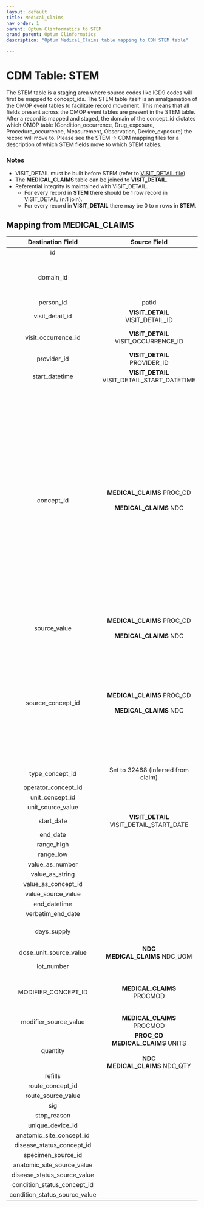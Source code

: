 ```yaml
---
layout: default
title: Medical_Claims
nav_order: 1
parent: Optum Clinformatics to STEM
grand_parent: Optum Clinformatics
description: "Optum Medical_Claims table mapping to CDM STEM table"

---
```


# CDM Table: STEM 

The STEM table is a staging area where source codes like ICD9 codes will first be mapped to concept_ids. The STEM table itself is an amalgamation of the OMOP event tables to facilitate record movement. This means that all fields present across the OMOP event tables are present in the STEM table. After a record is mapped and staged, the domain of the concept_id dictates which OMOP table (Condition_occurrence, Drug_exposure, Procedure_occurrence, Measurement, Observation, Device_exposure) the record will move to. Please see the STEM -> CDM mapping files for a description of which STEM fields move to which STEM tables.

### **Notes**
- VISIT_DETAIL must be built before STEM (refer to [VISIT_DETAIL file](VISIT_DETAIL.md))
- The **MEDICAL_CLAIMS** table can be joined to **VISIT_DETAIL**. 
- Referential integrity is maintained with VISIT_DETAIL. 
    - For every record in **STEM** there should be 1 row record in VISIT_DETAIL (n:1 join). 
    - For every record in **VISIT_DETAIL** there may be 0 to n rows in **STEM**.

## **Mapping from MEDICAL_CLAIMS**

|**Destination Field**|**Source Field**|**Applied Rule**|**Comment**|
| :----: | :----: | :--------: | :------: |
| id |  |Autogenerate||
| domain_id ||This should be the domain_id of the standard concept in the CONCEPT_ID field. If a code is mapped to CONCEPT_ID 0, put the domain_id as Observation.||
| person_id | patid| Use patid to lookup Person_id ||
| visit_detail_id |**VISIT_DETAIL**<br>VISIT_DETAIL_ID|||
| visit_occurrence_id |**VISIT_DETAIL**<br>VISIT_OCCURRENCE_ID|Use the linking to **VISIT_DETAIL** to look up VISIT_OCCURRENCE_ID|||
| provider_id |**VISIT_DETAIL**<br>PROVIDER_ID |||
| start_datetime |**VISIT_DETAIL** VISIT_DETAIL_START_DATETIME |||
| concept_id | **MEDICAL_CLAIMS** PROC_CD<br><br>**MEDICAL_CLAIMS** NDC|Use the SOURCE_TO_STANDARD query with the filter<br/><br/>**PROC_CD**<br> WHERE SOURCE_VOCABULARY_ID IN (*'ICD9Proc'* OR *'ICD10PCS'*, 'HCPCS','CPT4') AND TARGET_STANDARD_CONCEPT ='S' AND TARGET_INVALID_REASON IS NULL AND TARGET_CONCEPT_CLASS_ID NOT IN ('HCPCS Modifier','CPT4 Modifier')<br/><br/>**NDC**<br> WHERE SOURCE_VOCABULARY_ID IN ('NDC') AND TARGET_STANDARD_CONCEPT ='S' AND TARGET_INVALID_REASON IS NULL AND VISIT_DETAIL_START_DATE BETWEEN SOURCE_VALID_START_DATE AND SOURCE_VALID_END_DATE| **PROC_CD** <br>If ICD_FLAG = 9 then use 'ICD9Proc', else if ICD_FLAG = 10 then use 'ICD10PCS'<br>If a PROC or NDC does not have a mapping, set the concept_id to 0||
| source_value |**MEDICAL_CLAIMS** PROC_CD<br><br>**MEDICAL_CLAIMS** NDC|||
| source_concept_id |**MEDICAL_CLAIMS** PROC_CD<br><br>**MEDICAL_CLAIMS** NDC|Use the SOURCE_TO_SOURCE query with the filter<br/><br/>**PROC_CD** WHERE SOURCE_VOCABULARY_ID IN (*'ICD9Proc'* OR *'ICD10PCS'*)<br/><br/>**NDC**<br> WHERE SOURCE_VOCABULARY_ID IN ('NDC') AND VISIT_DETAIL_START_DATE BETWEEN SOURCE_VALID_START_DATE AND SOURCE_VALID_END_DATE|**PROC_CD** If ICD_FLAG = 9 then use 'ICD9Proc', else if ICD_FLAG = 10 then use 'ICD10PCS'|
| type_concept_id |Set to 32468 (inferred from claim)|||  
| operator_concept_id | |||
| unit_concept_id | |||
| unit_source_value | |||
| start_date | **VISIT_DETAIL** VISIT_DETAIL_START_DATE||| 
| end_date | |||
| range_high | |||
| range_low | |||
| value_as_number | |||
| value_as_string | |||
| value_as_concept_id | |||
| value_source_value | |||
| end_datetime | |||
| verbatim_end_date | |||
| days_supply | |If record is created using **MEDICAL_CLAIMS**<br/>NDC set days_supply to 1||
| dose_unit_source_value |**NDC**<br>**MEDICAL_CLAIMS** NDC_UOM |||
| lot_number | |||
|MODIFIER_CONCEPT_ID|**MEDICAL_CLAIMS**<br/>PROCMOD| Use SOURCE_TO_STANDARD query and filter with `WHERE SOURCE_CONCEPT_CLASS_ID IN ('CPT4 Modifier') AND TARGET_CONCEPT_CLASS_ID IN ('CPT4 Modifier')`| Populate only if record is created using  **MEDICAL_CLAIMS**<br/>PROC_CD|
| modifier_source_value | **MEDICAL_CLAIMS**<br/>PROCMOD|||
| quantity | **PROC_CD**<br>**MEDICAL_CLAIMS** UNITS<br><br>**NDC**<br>**MEDICAL_CLAIMS** NDC_QTY|||
| refills | |||
| route_concept_id | |||
| route_source_value | |||
| sig |  |||
| stop_reason | |||
| unique_device_id | |||
| anatomic_site_concept_id | |||
| disease_status_concept_id |  |||
| specimen_source_id ||||
| anatomic_site_source_value | |||
| disease_status_source_value | |||
| condition_status_concept_id | |||
| condition_status_source_value | |||